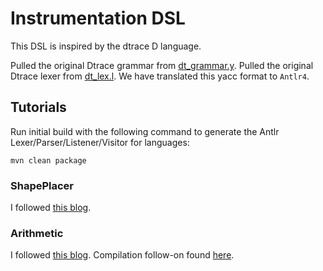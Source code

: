 # Instrumentation DSL #

This DSL is inspired by the dtrace D language.

Pulled the original Dtrace grammar from [dt_grammar.y](https://github.com/oracle/dtrace-utils/blob/devel/libdtrace/dt_grammar.y).
Pulled the original Dtrace lexer from [dt_lex.l](https://github.com/oracle/dtrace-utils/blob/devel/libdtrace/dt_lex.l).
We have translated this yacc format to `Antlr4`.

## Tutorials ##
Run initial build with the following command to generate the Antlr Lexer/Parser/Listener/Visitor for languages:
```shell
mvn clean package
```

### ShapePlacer ###
I followed [this blog](https://codevomit.wordpress.com/2015/03/15/antlr4-project-with-maven-tutorial-episode-1/).

### Arithmetic ###
I followed [this blog](https://codevomit.wordpress.com/2015/04/25/antlr4-project-with-maven-tutorial-episode-3/).
Compilation follow-on found [here](https://codevomit.wordpress.com/2015/07/05/my-new-favourite-thing-asm/).